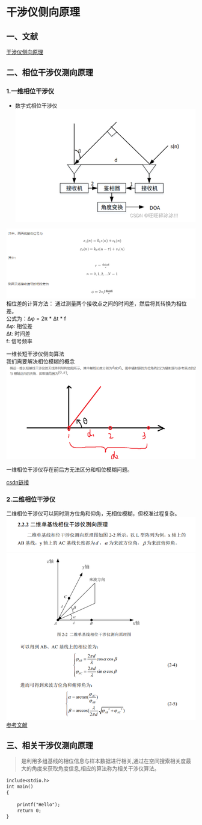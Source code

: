 # 干涉仪侧向原理  

##  一、文献

[干涉仪侧向原理](./thesis/干涉仪侧向原理.pdf)  

## 二、相位干涉仪测向原理  

### 1.一维相位干涉仪  
- 数字式相位干涉仪  
![](./picture/2_1.png)  

![](./picture/2_2.png)  
相位差的计算方法：
通过测量两个接收点之间的时间差，然后将其转换为相位差。  
公式为：Δφ = 2π * Δt * f  
Δφ: 相位差  
Δt: 时间差  
f: 信号频率  

一维长短干涉仪侧向算法  
我们需要解决相位模糊的概念  
![](./picture/2_3.png)  

一维相位干涉仪存在前后方无法区分和相位模糊问题。

[csdn链接](https://blog.csdn.net/weixin_44924810/article/details/134849275)
### 2.二维相位干涉仪  
二维相位干涉仪可以同时测方位角和仰角，无相位模糊，但校准过程复杂。  
![](./picture/2_5.png)  
![](./picture/2_4.png)  
[参考文献](https://kns.cnki.net/kcms2/article/abstract?v=QenloEQs_R9Gs0TUbV6FcxSIWyOYlubb0acBxk4zv1j8tP-2fRrw5gcc04HcrfkEFdtp4tmL1XO2n7fWgCmax5cFliDxBDPbsxjpjwqMtC88LekW6rSXH7Co4Rk0dbCLQD3aGXM8863l6l6yjPkAoLq9ZvBQh2ZTuW1RQ9EPiSWXyt3j-_lKilCkFbDOoORXeoyW2OtpKbE=&uniplatform=NZKPT&language=CHS)  






## 三、相关干涉仪测向原理  

> 是利用多组基线的相位信息与样本数据进行相关,通过在空间搜索相关度最大的角度来获取角度信息,相应的算法称为相关干涉仪算法。  


```
include<stdio.h>
int main()
{

    printf("Hello");
    return 0;
}
```

